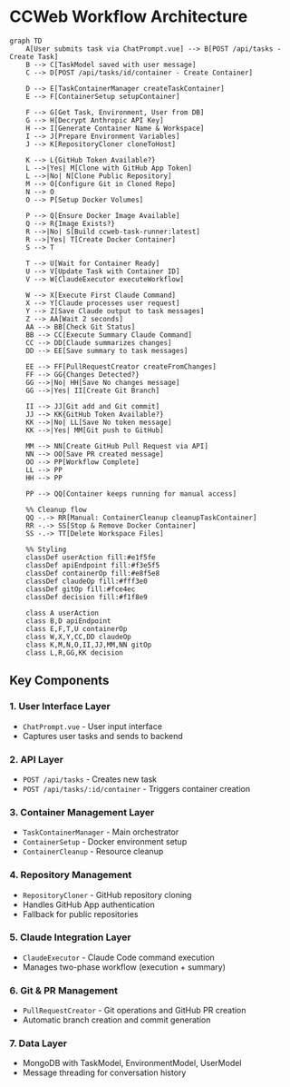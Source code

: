 # CCWeb Workflow Architecture

```mermaid
graph TD
    A[User submits task via ChatPrompt.vue] --> B[POST /api/tasks - Create Task]
    B --> C[TaskModel saved with user message]
    C --> D[POST /api/tasks/id/container - Create Container]
    
    D --> E[TaskContainerManager createTaskContainer]
    E --> F[ContainerSetup setupContainer]
    
    F --> G[Get Task, Environment, User from DB]
    G --> H[Decrypt Anthropic API Key]
    H --> I[Generate Container Name & Workspace]
    I --> J[Prepare Environment Variables]
    J --> K[RepositoryCloner cloneToHost]
    
    K --> L{GitHub Token Available?}
    L -->|Yes| M[Clone with GitHub App Token]
    L -->|No| N[Clone Public Repository]
    M --> O[Configure Git in Cloned Repo]
    N --> O
    O --> P[Setup Docker Volumes]
    
    P --> Q[Ensure Docker Image Available]
    Q --> R{Image Exists?}
    R -->|No| S[Build ccweb-task-runner:latest]
    R -->|Yes| T[Create Docker Container]
    S --> T
    
    T --> U[Wait for Container Ready]
    U --> V[Update Task with Container ID]
    V --> W[ClaudeExecutor executeWorkflow]
    
    W --> X[Execute First Claude Command]
    X --> Y[Claude processes user request]
    Y --> Z[Save Claude output to task messages]
    Z --> AA[Wait 2 seconds]
    AA --> BB[Check Git Status]
    BB --> CC[Execute Summary Claude Command]
    CC --> DD[Claude summarizes changes]
    DD --> EE[Save summary to task messages]
    
    EE --> FF[PullRequestCreator createFromChanges]
    FF --> GG{Changes Detected?}
    GG -->|No| HH[Save No changes message]
    GG -->|Yes| II[Create Git Branch]
    
    II --> JJ[Git add and Git commit]
    JJ --> KK{GitHub Token Available?}
    KK -->|No| LL[Save No token message]
    KK -->|Yes| MM[Git push to GitHub]
    
    MM --> NN[Create GitHub Pull Request via API]
    NN --> OO[Save PR created message]
    OO --> PP[Workflow Complete]
    LL --> PP
    HH --> PP
    
    PP --> QQ[Container keeps running for manual access]
    
    %% Cleanup flow
    QQ -.-> RR[Manual: ContainerCleanup cleanupTaskContainer]
    RR -.-> SS[Stop & Remove Docker Container]
    SS -.-> TT[Delete Workspace Files]
    
    %% Styling
    classDef userAction fill:#e1f5fe
    classDef apiEndpoint fill:#f3e5f5
    classDef containerOp fill:#e8f5e8
    classDef claudeOp fill:#fff3e0
    classDef gitOp fill:#fce4ec
    classDef decision fill:#f1f8e9
    
    class A userAction
    class B,D apiEndpoint
    class E,F,T,U containerOp
    class W,X,Y,CC,DD claudeOp
    class K,M,N,O,II,JJ,MM,NN gitOp
    class L,R,GG,KK decision
```

## Key Components

### 1. **User Interface Layer**
- `ChatPrompt.vue` - User input interface
- Captures user tasks and sends to backend

### 2. **API Layer**
- `POST /api/tasks` - Creates new task
- `POST /api/tasks/:id/container` - Triggers container creation

### 3. **Container Management Layer**
- `TaskContainerManager` - Main orchestrator
- `ContainerSetup` - Docker environment setup
- `ContainerCleanup` - Resource cleanup

### 4. **Repository Management**
- `RepositoryCloner` - GitHub repository cloning
- Handles GitHub App authentication
- Fallback for public repositories

### 5. **Claude Integration Layer**
- `ClaudeExecutor` - Claude Code command execution
- Manages two-phase workflow (execution + summary)

### 6. **Git & PR Management**
- `PullRequestCreator` - Git operations and GitHub PR creation
- Automatic branch creation and commit generation

### 7. **Data Layer**
- MongoDB with TaskModel, EnvironmentModel, UserModel
- Message threading for conversation history